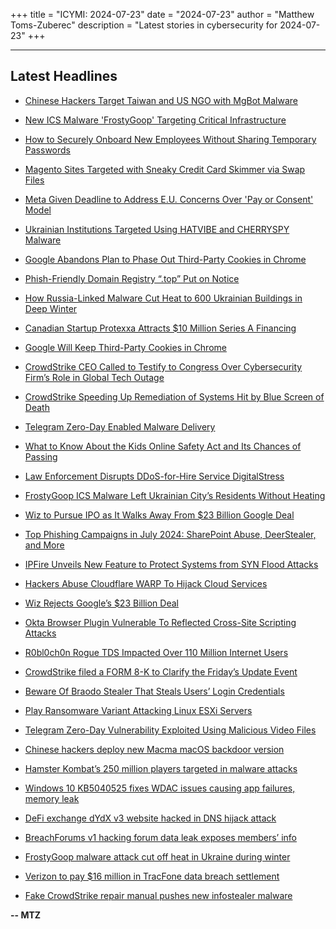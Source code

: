 +++
title = "ICYMI: 2024-07-23"
date = "2024-07-23"
author = "Matthew Toms-Zuberec"
description = "Latest stories in cybersecurity for 2024-07-23"
+++

---------------------------------------------------------------------------
## Latest Headlines
- [Chinese Hackers Target Taiwan and US NGO with MgBot Malware](https://thehackernews.com/2024/07/chinese-hackers-target-taiwan-and-us.html)

- [New ICS Malware 'FrostyGoop' Targeting Critical Infrastructure](https://thehackernews.com/2024/07/new-ics-malware-frostygoop-targeting.html)

- [How to Securely Onboard New Employees Without Sharing Temporary Passwords](https://thehackernews.com/2024/07/how-to-securely-onboard-new-employees.html)

- [Magento Sites Targeted with Sneaky Credit Card Skimmer via Swap Files](https://thehackernews.com/2024/07/magento-sites-targeted-with-sneaky.html)

- [Meta Given Deadline to Address E.U. Concerns Over 'Pay or Consent' Model](https://thehackernews.com/2024/07/meta-given-deadline-to-address-eu.html)

- [Ukrainian Institutions Targeted Using HATVIBE and CHERRYSPY Malware](https://thehackernews.com/2024/07/ukrainian-institutions-targeted-using.html)

- [Google Abandons Plan to Phase Out Third-Party Cookies in Chrome](https://thehackernews.com/2024/07/google-abandons-plan-to-phase-out-third.html)

- [Phish-Friendly Domain Registry “.top” Put on Notice](https://krebsonsecurity.com/2024/07/phish-friendly-domain-registry-top-put-on-notice/)

- [How Russia-Linked Malware Cut Heat to 600 Ukrainian Buildings in Deep Winter](https://www.wired.com/story/russia-ukraine-frostygoop-malware-heating-utility/)

- [Canadian Startup Protexxa Attracts $10 Million Series A Financing](https://www.securityweek.com/canadian-startup-protexxa-attracts-10-million-series-a-financing/)

- [Google Will Keep Third-Party Cookies in Chrome](https://www.securityweek.com/google-will-keep-third-party-cookies-in-chrome/)

- [CrowdStrike CEO Called to Testify to Congress Over Cybersecurity Firm’s Role in Global Tech Outage](https://www.securityweek.com/crowdstrike-ceo-called-to-testify-to-congress-over-cybersecurity-firms-role-in-global-tech-outage/)

- [CrowdStrike Speeding Up Remediation of Systems Hit by Blue Screen of Death](https://www.securityweek.com/crowdstrike-speeding-up-remediation-of-systems-hit-by-bsod/)

- [Telegram Zero-Day Enabled Malware Delivery](https://www.securityweek.com/telegram-zero-day-enabled-malware-delivery/)

- [What to Know About the Kids Online Safety Act and Its Chances of Passing](https://www.securityweek.com/what-to-know-about-the-kids-online-safety-act-and-its-chances-of-passing/)

- [Law Enforcement Disrupts DDoS-for-Hire Service DigitalStress](https://www.securityweek.com/law-enforcement-disrupts-ddos-for-hire-service-digitalstress/)

- [FrostyGoop ICS Malware Left Ukrainian City’s Residents Without Heating](https://www.securityweek.com/frostygoop-ics-malware-left-ukrainian-citys-residents-without-heating/)

- [Wiz to Pursue IPO as It Walks Away From $23 Billion Google Deal](https://www.securityweek.com/wiz-to-pursue-ipo-as-it-walks-away-from-23-billion-google-deal/)

- [Top Phishing Campaigns in July 2024: SharePoint Abuse, DeerStealer, and More](https://cybersecuritynews.com/top-phishing-campaigns-in-july-2024/)

- [IPFire Unveils New Feature to Protect Systems from SYN Flood Attacks](https://cybersecuritynews.com/block-syn-flood-attacks/)

- [Hackers Abuse Cloudflare WARP To Hijack Cloud Services](https://cybersecuritynews.com/cloudflare-warp-hijack/)

- [Wiz Rejects Google’s $23 Billion Deal](https://cybersecuritynews.com/wiz-rejects-googles-23-billion-deal/)

- [Okta Browser Plugin Vulnerable To Reflected Cross-Site Scripting Attacks](https://cybersecuritynews.com/okta-browser-plugin-xss-vulnerability/)

- [R0bl0ch0n Rogue TDS Impacted Over 110 Million Internet Users](https://cybersecuritynews.com/r0bl0ch0n-rogue-traffic-distribution-system/)

- [CrowdStrike filed a FORM 8-K to Clarify the Friday’s Update Event](https://cybersecuritynews.com/crowdstrike-filed-a-form-8-k/)

- [Beware Of Braodo Stealer That Steals Users’ Login Credentials](https://cybersecuritynews.com/beware-braodo-stealer-login-theft/)

- [Play Ransomware Variant Attacking Linux ESXi Servers](https://cybersecuritynews.com/play-ransomware-esxi-servers/)

- [Telegram Zero-Day Vulnerability Exploited Using Malicious Video Files](https://cybersecuritynews.com/telegram-zero-day-vulnerability-exploited/)

- [Chinese hackers deploy new Macma macOS backdoor version](https://www.bleepingcomputer.com/news/security/evasive-panda-hackers-deploy-new-macma-macos-backdoor-version/)

- [Hamster Kombat’s 250 million players targeted in malware attacks](https://www.bleepingcomputer.com/news/security/hamster-kombats-250-million-players-targeted-in-android-windows-malware-attacks/)

- [Windows 10 KB5040525 fixes WDAC issues causing app failures, memory leak](https://www.bleepingcomputer.com/news/microsoft/windows-10-kb5040525-fixes-wdac-issues-causing-app-failures-memory-leak/)

- [DeFi exchange dYdX v3 website hacked in DNS hijack attack](https://www.bleepingcomputer.com/news/security/defi-exchange-dydx-v3-website-hacked-in-dns-hijack-attack/)

- [BreachForums v1 hacking forum data leak exposes members’ info](https://www.bleepingcomputer.com/news/security/breachforums-v1-hacking-forum-data-leak-exposes-members-info/)

- [FrostyGoop malware attack cut off heat in Ukraine during winter](https://www.bleepingcomputer.com/news/security/frostygoop-malware-attack-cut-off-heat-in-ukraine-during-winter/)

- [Verizon to pay $16 million in TracFone data breach settlement](https://www.bleepingcomputer.com/news/security/verizon-to-pay-16-million-in-tracfone-data-breach-settlement/)

- [Fake CrowdStrike repair manual pushes new infostealer malware](https://www.bleepingcomputer.com/news/security/fake-crowdstrike-repair-manual-pushes-new-daolpu-infostealer-malware/)

**-- MTZ**